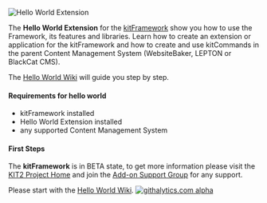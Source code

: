 ![Hello World Extension](https://raw.github.com/phpManufaktur/kfHelloWorld/master/extension.jpg)

The **Hello World Extension** for the [kitFramework](https://kit2.phpmanufaktur.de) show you how to use the Framework, its features and libraries. Learn how to create an extension or application for the kitFramework and how to create and use kitCommands in the parent Content Management System (WebsiteBaker, LEPTON or BlackCat CMS).   

The [Hello World Wiki](https://github.com/phpManufaktur/kfHelloWorld/wiki/Home) will guide you step by step.

#### Requirements for hello world

* kitFramework installed
* Hello World Extension installed
* any supported Content Management System

#### First Steps

The **kitFramework** is in BETA state, to get more information please visit the [KIT2 Project Home](https://kit2.phpmanufaktur.de) and join the [Add-on Support Group](https://support.phpmanufaktur.de) for any support.

Please start with the [Hello World Wiki](https://github.com/phpManufaktur/kfHelloWorld/wiki/Home). 
[![githalytics.com alpha](https://cruel-carlota.pagodabox.com/e667f82288d6983b47bf5b4f13ae1406 "githalytics.com")](http://githalytics.com/phpManufaktur/kfHelloWorld)
